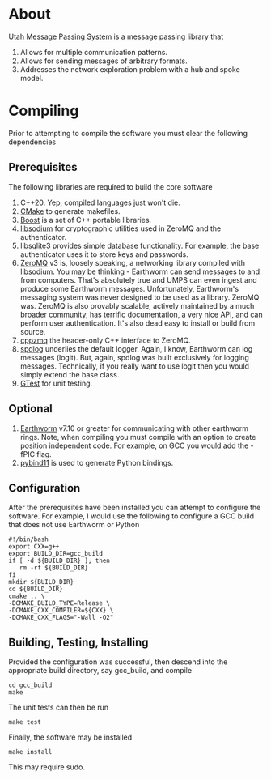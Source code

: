 # About 

[Utah Message Passing System](https://uofuseismo.github.io/umps/) is a message passing library that

   1. Allows for multiple communication patterns.
   2. Allows for sending messages of arbitrary formats.
   3. Addresses the network exploration problem with a hub and spoke model.

# Compiling

Prior to attempting to compile the software you must clear the following dependencies

## Prerequisites

The following libraries are required to build the core software

   1.  C++20.  Yep, compiled languages just won't die.
   2.  [CMake](cmake.org) to generate makefiles.
   3.  [Boost](https://www.boost.org/) is a set of C++ portable libraries.
   3.  [libsodium](https://github.com/jedisct1/libsodium) for cryptographic utilities used in ZeroMQ and the authenticator.
   4.  [libsqlite3](https://www.sqlite.org/index.html) provides simple database functionality.  For example, the base authenticator uses it to store keys and passwords.
   5.  [ZeroMQ](https://zeromq.org/) v3 is, loosely speaking, a networking library compiled with [libsodium](https://github.com/jedisct1/libsodium).  You may be thinking - Earthworm can send messages to and from computers.  That's absolutely true and UMPS can even ingest and produce some Earthworm messages.   Unfortunately, Earthworm's messaging system was never designed to be used as a library.  ZeroMQ was.  ZeroMQ is also provably scalable, actively maintained by a much broader community, has terrific documentation, a very nice API, and can perform user authentication.  It's also dead easy to install or build from source.  
   6.  [cppzmq](https://github.com/zeromq/cppzmq) the header-only C++ interface to ZeroMQ.
   7.  [spdlog](https://github.com/gabime/spdlog) underlies the default logger.  Again, I know, Earthworm can log messages (logit).  But, again, spdlog was built exclusively for logging messages.  Technically, if you really want to use logit then you would simply extend the base class.
   8.  [GTest](https://github.com/google/googletest) for unit testing.

## Optional

   1.  [Earthworm](http://folkworm.ceri.memphis.edu/ew-dist/v7.10.1/earthworm_7.10.1-src.tgz) v7.10 or greater for communicating with other earthworm rings.  Note, when compiling you must compile with an option to create position independent code.  For example, on GCC you would add the -fPIC flag.
   2.  [pybind11](https://github.com/pybind/pybind11) is used to generate Python bindings.

## Configuration

After the prerequisites have been installed you can attempt to configure the software.  For example, I would use the following to configure a GCC build that does not use Earthworm or Python

    #!/bin/bash
    export CXX=g++
    export BUILD_DIR=gcc_build
    if [ -d ${BUILD_DIR} ]; then
       rm -rf ${BUILD_DIR}
    fi
    mkdir ${BUILD_DIR}
    cd ${BUILD_DIR}
    cmake .. \
    -DCMAKE_BUILD_TYPE=Release \
    -DCMAKE_CXX_COMPILER=${CXX} \
    -DCMAKE_CXX_FLAGS="-Wall -O2"

## Building, Testing, Installing

Provided the configuration was successful, then descend into the appropriate build directory, say gcc\_build, and compile

    cd gcc_build
    make

The unit tests can then be run

    make test

Finally, the software may be installed 

    make install

This may require sudo.
